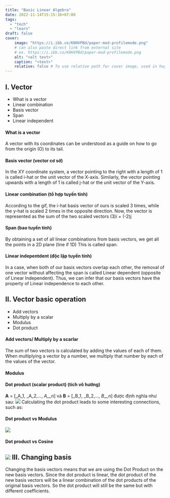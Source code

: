 ```yaml
---
title: "Basic Linear Algebra"
date: 2022-11-14T15:15:16+07:00
tags:
  - "tech"
  - "learn"
draft: false
cover:
    image: "https://i.ibb.co/K0HVPBd/paper-mod-profilemode.png"
    # can also paste direct link from external site
    # ex. https://i.ibb.co/K0HVPBd/paper-mod-profilemode.png
    alt: "<alt text>"
    caption: "<text>"
    relative: false # To use relative path for cover image, used in hugo Page-bundles
---
```

I. Vector
---------

*   What is a vector
*   Linear combination
*   Basis vector
*   Span
*   Linear independent

#### What is a vector
<!---
![](http://www.some-emotions.studio/wp-content/uploads/2020/09/gif.gif)
-->
A vector with its coordinates can be understood as a guide on how to go from the origin (O) to its tail.

#### Basis vector (vector cơ sở)
<!---
![](http://www.some-emotions.studio/wp-content/uploads/2020/09/linearcombination.gif)
-->
In the XY coordinate system, a vector pointing to the right with a length of 1 is called i-hat or the unit vector of the X-axis. Similarly, the vector pointing upwards with a length of 1 is called j-hat or the unit vector of the Y-axis.

#### Linear combination (tổ hợp tuyến tính)
<!---
![](http://www.some-emotions.studio/wp-content/uploads/2020/09/linearcombination2.gif)
-->
According to the gif, the i-hat basis vector of ours is scaled 3 times, while the y-hat is scaled 2 times in the opposite direction. Now, the vector is represented as the sum of the two scaled vectors (3)i + (-2)j

#### Span (bao tuyến tính)
<!---
![](http://www.some-emotions.studio/wp-content/uploads/2020/09/span.gif)
-->
By obtaining a set of all linear combinations from basis vectors, we get all the points in a 2D plane (line if 1D) This is called span.

#### Linear indepentdent (độc lập tuyến tính)
<!---
![](http://www.some-emotions.studio/wp-content/uploads/2020/09/lineardepentdent.gif)
-->
In a case, when both of our basis vectors overlap each other, the removal of one vector without affecting the span is called Linear dependent (opposite of Linear Independent). Thus, we can infer that our basis vectors have the property of Linear independence to each other.

II. Vector basic operation
--------------------------

*   Add vectors
*   Multiply by a scalar
*   Modulus
*   Dot product

#### Add vectors/ Multiply by a scarlar

The sum of two vectors is calculated by adding the values of each of them. When multiplying a vector by a number, we multiply that number by each of the values of the vector.
<!---
![](http://www.some-emotions.studio/wp-content/uploads/2020/09/Screenshot-from-2020-09-21-12-47-17.png)
-->
#### Modulus
<!---
![](http://www.some-emotions.studio/wp-content/uploads/2020/09/Screenshot-from-2020-09-21-13-01-42.png)
-->
#### Dot product (scalar product) (tích vô hướng)

**A** = \[_A_1, _A_2,..., _A__n_\] và **B** = \[_B_1, _B_2,..., _B__n_\] được định nghĩa như sau:
![](https://wikimedia.org/api/rest_v1/media/math/render/svg/af37e403a991bc025d1393175c48da59f50db69b)
Calculating the dot product leads to some interesting connections, such as:

#### Dot product vs Modulus
![](https://wikimedia.org/api/rest_v1/media/math/render/svg/4684ec0ed118a6ed4e12a43c1fb4a8cc8ef41c06)
#### Dot product vs Cosine
![](https://wikimedia.org/api/rest_v1/media/math/render/svg/e6c94733992f42b0576562b7936e4a160b058089)
III. Changing basis
-------------------

Changing the basis vectors means that we are using the Dot Product on the new basis vectors. Since the dot product is linear, the dot product of the new basis vectors will be a linear combination of the dot products of the original basis vectors. So the dot product will still be the same but with different coefficients.